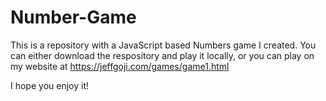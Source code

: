 # Number-Game
This is a repository with a JavaScript based Numbers game I created.
You can either download the respository and play it locally, or you can play on my website at https://jeffgoji.com/games/game1.html

I hope you enjoy it!
